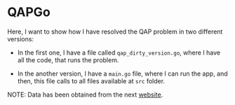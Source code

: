 # QAPGo

Here, I want to show how I have resolved the QAP problem in two different versions:

- In the first one, I have a file called `qap_dirty_version.go`, where I have all the code, that runs the problem.

- In the another version, I have a `main.go` file, where I can run the app, and then, this file calls to all files available at `src` folder.

NOTE: Data has been obtained from the next [website](http://www.seas.upenn.edu/qaplib/).
